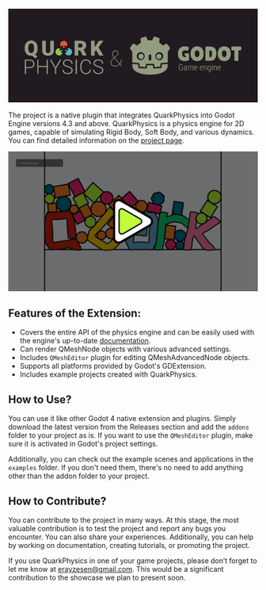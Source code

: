 ![](./images/project_logo.png)

The project is a native plugin that integrates QuarkPhysics into Godot Engine versions 4.3 and above.
QuarkPhysics is a physics engine for 2D games, capable of simulating Rigid Body, Soft Body, and various dynamics. You can find detailed information on the [project page](https://github.com/erayzesen/QuarkPhysics).

[ ![Watch Examples](./images/examples_play.png) ](https://www.youtube.com/watch?v=KxsLLHMrB-Q)

## Features of the Extension:

* Covers the entire API of the physics engine and can be easily used with the engine's up-to-date [documentation](https://erayzesen.github.io/QuarkPhysics/documentation/).
* Can render QMeshNode objects with various advanced settings.
* Includes `QMeshEditor` plugin for editing QMeshAdvancedNode objects.
* Supports all platforms provided by Godot's GDExtension.
* Includes example projects created with QuarkPhysics.

## How to Use? 
You can use it like other Godot 4 native extension and plugins. Simply download the latest version from the Releases section and add the `addons` folder to your project as is. If you want to use the `QMeshEditor` plugin, make sure it is activated in Godot's project settings.

Additionally, you can check out the example scenes and applications in the `examples` folder. If you don't need them, there's no need to add anything other than the addon folder to your project.

## How to Contribute?
You can contribute to the project in many ways. At this stage, the most valuable contribution is to test the project and report any bugs you encounter. You can also share your experiences. Additionally, you can help by working on documentation, creating tutorials, or promoting the project.

If you use QuarkPhysics in one of your game projects, please don’t forget to let me know at erayzesen@gmail.com. This would be a significant contribution to the showcase we plan to present soon.





